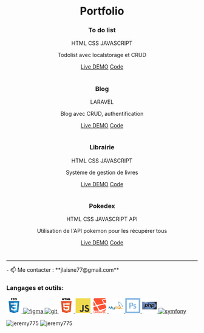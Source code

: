 <h1 align="center">Portfolio</h1>

<p align="center">
    <h3 align="center">To do list</h6>
    <p align="center">HTML CSS JAVASCRIPT</p>
    <p align="center">Todolist avec localstorage et CRUD</p>
    <p align="center">
      <a href="https://jeremy775.github.io/ToDoList/">Live DEMO</a>
      <a href="https://github.com/Jeremy775/ToDoList">Code</a>
      <h1></h1>
    </p>
</p>
<p align="center">
    <h3 align="center">Blog</h6>
    <p align="center">LARAVEL</p>
    <p align="center">Blog avec CRUD, authentification</p>
    <p align="center">
      <a href="https://jeremy775.github.io/CityzenBlog/">Live DEMO</a>
      <a href="https://github.com/Jeremy775/CityzenBlog/">Code</a>
  <h1></h1>
    </p>
</p>
<p align="center">
    <h3 align="center">Librairie</h6>
    <p align="center">HTML CSS JAVASCRIPT</p>
    <p align="center">Système de gestion de livres</p>
    <p align="center">
      <a href="https://jeremy775.github.io/library_app/">Live DEMO</a>
      <a href="https://github.com/Jeremy775/library_app">Code</a>
  <h1></h1>
    </p>
</p>
<p align="center">
    <h3 align="center">Pokedex</h6>
    <p align="center">HTML CSS JAVASCRIPT API</p>
    <p align="center">Utilisation de l'API pokemon pour les récupérer tous</p>
    <p align="center">
      <a href="https://jeremy775.github.io/Pokedex/">Live DEMO</a>
      <a href="https://github.com/Jeremy775/Pokedex">Code</a>
  <h1></h1>
    </p>
</p>

<hr/>
- 📫 Me contacter : **jlaisne77@gmail.com**

<h3 align="left">Langages et outils:</h3>
<p align="left"> <a href="https://www.w3schools.com/css/" target="_blank" rel="noreferrer"> <img src="https://raw.githubusercontent.com/devicons/devicon/master/icons/css3/css3-original-wordmark.svg" alt="css3" width="40" height="40"/> </a> <a href="https://www.figma.com/" target="_blank" rel="noreferrer"> <img src="https://www.vectorlogo.zone/logos/figma/figma-icon.svg" alt="figma" width="40" height="40"/> </a> <a href="https://git-scm.com/" target="_blank" rel="noreferrer"> <img src="https://www.vectorlogo.zone/logos/git-scm/git-scm-icon.svg" alt="git" width="40" height="40"/> </a> <a href="https://www.w3.org/html/" target="_blank" rel="noreferrer"> <img src="https://raw.githubusercontent.com/devicons/devicon/master/icons/html5/html5-original-wordmark.svg" alt="html5" width="40" height="40"/> </a> <a href="https://developer.mozilla.org/en-US/docs/Web/JavaScript" target="_blank" rel="noreferrer"> <img src="https://raw.githubusercontent.com/devicons/devicon/master/icons/javascript/javascript-original.svg" alt="javascript" width="40" height="40"/> </a> <a href="https://laravel.com/" target="_blank" rel="noreferrer"> <img src="https://raw.githubusercontent.com/devicons/devicon/master/icons/laravel/laravel-plain-wordmark.svg" alt="laravel" width="40" height="40"/> </a> <a href="https://www.mysql.com/" target="_blank" rel="noreferrer"> <img src="https://raw.githubusercontent.com/devicons/devicon/master/icons/mysql/mysql-original-wordmark.svg" alt="mysql" width="40" height="40"/> </a> <a href="https://www.photoshop.com/en" target="_blank" rel="noreferrer"> <img src="https://raw.githubusercontent.com/devicons/devicon/master/icons/photoshop/photoshop-line.svg" alt="photoshop" width="40" height="40"/> </a> <a href="https://www.php.net" target="_blank" rel="noreferrer"> <img src="https://raw.githubusercontent.com/devicons/devicon/master/icons/php/php-original.svg" alt="php" width="40" height="40"/> </a> <a href="https://symfony.com" target="_blank" rel="noreferrer"> <img src="https://symfony.com/logos/symfony_black_03.svg" alt="symfony" width="40" height="40"/> </a> </p>

<p><img align="center" src="https://github-readme-stats.vercel.app/api/top-langs?username=jeremy775&show_icons=true&locale=en&layout=compact" alt="jeremy775" /> <img align="center" src="https://github-readme-streak-stats.herokuapp.com/?user=jeremy775&" alt="jeremy775" /></p>
